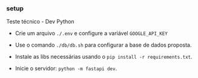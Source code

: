 ### setup

Teste técnico - Dev Python

- Crie um arquivo `./.env` e configure a variável `GOOGLE_API_KEY`

- Use o comando `./db/db.sh` para configurar a base de dados proposta.

- Instale as libs necessárias usando o `pip install -r requirements.txt`.

- Inicie o servidor: `python -m fastapi dev`.
 